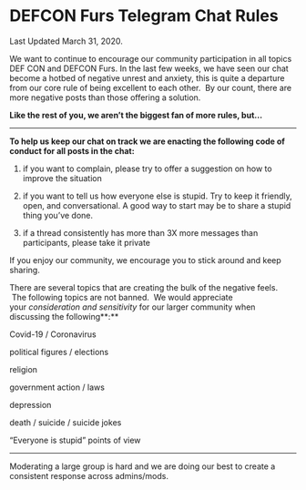 # DEFCON Furs Telegram Chat Rules

Last Updated March 31, 2020. 

We want to continue to encourage our community participation in all topics DEF CON and DEFCON Furs. In the last few weeks, we have seen our chat become a hotbed of negative unrest and anxiety, this is quite a departure from our core rule of being excellent to each other.  By our count, there are more negative posts than those offering a solution.

**Like the rest of you, we aren’t the biggest fan of more rules, but…**

****

**To help us keep our chat on track we are enacting the following code of conduct for all posts in the chat:**

1) if you want to complain, please try to offer a suggestion on how to improve the situation

2) if you want to tell us how everyone else is stupid. Try to keep it friendly, open, and conversational. A good way to start may be to share a stupid thing you’ve done.

3) if a thread consistently has more than 3X more messages than participants, please take it private

If you enjoy our community, we encourage you to stick around and keep sharing.

There are several topics that are creating the bulk of the negative feels.  The following topics are not banned.  We would appreciate your _consideration and sensitivity_ for our larger community when discussing the following**:**

Covid-19 / Coronavirus

political figures / elections

religion

government action / laws

depression

death / suicide / suicide jokes

“Everyone is stupid” points of view

****

Moderating a large group is hard and we are doing our best to create a consistent response across admins/mods.
